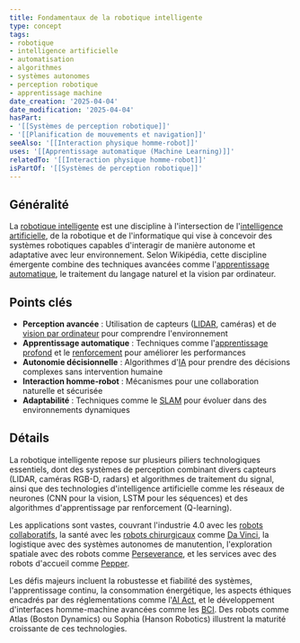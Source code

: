 ```yaml
---
title: Fondamentaux de la robotique intelligente
type: concept
tags:
- robotique
- intelligence artificielle
- automatisation
- algorithmes
- systèmes autonomes
- perception robotique
- apprentissage machine
date_creation: '2025-04-04'
date_modification: '2025-04-04'
hasPart:
- '[[Systèmes de perception robotique]]'
- '[[Planification de mouvements et navigation]]'
seeAlso: '[[Interaction physique homme-robot]]'
uses: '[[Apprentissage automatique (Machine Learning)]]'
relatedTo: '[[Interaction physique homme-robot]]'
isPartOf: '[[Systèmes de perception robotique]]'
---
```

## Généralité

La [robotique intelligente](https://fr.wikipedia.org/wiki/Robotique_intelligente) est une discipline à l'intersection de l'[intelligence artificielle](https://fr.wikipedia.org/wiki/Intelligence_artificielle), de la robotique et de l'informatique qui vise à concevoir des systèmes robotiques capables d'interagir de manière autonome et adaptative avec leur environnement. Selon Wikipédia, cette discipline émergente combine des techniques avancées comme l'[apprentissage automatique](https://fr.wikipedia.org/wiki/Apprentissage_automatique), le traitement du langage naturel et la vision par ordinateur.

## Points clés

- **Perception avancée** : Utilisation de capteurs ([LIDAR](https://fr.wikipedia.org/wiki/Lidar), caméras) et de [vision par ordinateur](https://fr.wikipedia.org/wiki/Vision_par_ordinateur) pour comprendre l'environnement
- **Apprentissage automatique** : Techniques comme l'[apprentissage profond](https://fr.wikipedia.org/wiki/Apprentissage_profond) et le [renforcement](https://fr.wikipedia.org/wiki/Apprentissage_par_renforcement) pour améliorer les performances
- **Autonomie décisionnelle** : Algorithmes d'[IA](https://fr.wikipedia.org/wiki/Intelligence_artificielle) pour prendre des décisions complexes sans intervention humaine
- **Interaction homme-robot** : Mécanismes pour une collaboration naturelle et sécurisée
- **Adaptabilité** : Techniques comme le [SLAM](https://fr.wikipedia.org/wiki/SLAM_(robotique)) pour évoluer dans des environnements dynamiques

## Détails

La robotique intelligente repose sur plusieurs piliers technologiques essentiels, dont des systèmes de perception combinant divers capteurs (LIDAR, caméras RGB-D, radars) et algorithmes de traitement du signal, ainsi que des technologies d'intelligence artificielle comme les réseaux de neurones (CNN pour la vision, LSTM pour les séquences) et des algorithmes d'apprentissage par renforcement (Q-learning).

Les applications sont vastes, couvrant l'industrie 4.0 avec les [robots collaboratifs](https://fr.wikipedia.org/wiki/Robot_collaboratif), la santé avec les [robots chirurgicaux](https://fr.wikipedia.org/wiki/Robot_chirurgical) comme [Da Vinci](https://fr.wikipedia.org/wiki/Da_Vinci_(robot_chirurgical)), la logistique avec des systèmes autonomes de manutention, l'exploration spatiale avec des robots comme [Perseverance](https://fr.wikipedia.org/wiki/Mars_2020), et les services avec des robots d'accueil comme [Pepper](https://fr.wikipedia.org/wiki/Pepper_(robot)).

Les défis majeurs incluent la robustesse et fiabilité des systèmes, l'apprentissage continu, la consommation énergétique, les aspects éthiques encadrés par des réglementations comme l'[AI Act](https://fr.wikipedia.org/wiki/Loi_sur_l%27intelligence_artificielle), et le développement d'interfaces homme-machine avancées comme les [BCI](https://fr.wikipedia.org/wiki/Interface_neuronale_directe). Des robots comme Atlas (Boston Dynamics) ou Sophia (Hanson Robotics) illustrent la maturité croissante de ces technologies.